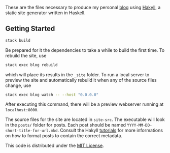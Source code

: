These are the files necessary to produce my personal [blog](http://mlazos.github.io) using [Hakyll](http://jaspervdj.be/hakyll/), a static site generator written in Haskell.

## Getting Started

```bash
stack build
```

Be prepared for it the dependencies to take a while to build the first time.  To rebuild the site, use

```bash
stack exec blog rebuild
```

which will place its results in the `_site` folder.  To run a local server to preview the site and automatically rebuild it when any of the source files change, use

```bash
stack exec blog watch -- --host "0.0.0.0"
```

After executing this command, there will be a preview webserver running at `localhost:8000`.

The source files for the site are located in `site-src`.  The executable will look in the `posts/` folder for posts.  Each post should be named `YYYY-MM-DD-short-title-for-url.mkd`.  Consult the Hakyll [tutorials](http://jaspervdj.be/hakyll/tutorials.html) for more informations on how to format posts to contain the correct metadata.

This code is distributed under the [MIT License](http://opensource.org/licenses/MIT).
